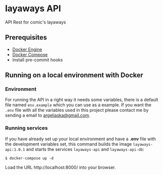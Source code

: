 # layaways API
API Rest for comic's layaways 

## Prerequisites

- [Docker Engine](https://docs.docker.com/engine/install/)
- [Docker Compose](https://docs.docker.com/compose/install/)
- Install pre-commit hooks

## Running on a local environment with Docker

### Environment
For running the API in a right way it needs some variables, there is a default file named `env.example` which you can use as a example. If you want the `.env` file with all the variables used in this project please contact me by sending a email to argeliaska@gmail.com.


### Running services
If you have already set up your local environment and have a **.env** file with the development variables set, this command builds the image `layaways-api:1.0.1` and starts the services `layaways-api` and `layaways-api-db`:

```shell
$ docker-compose up -d
```
Load the URL http://localhost:8000/ into your browser.

